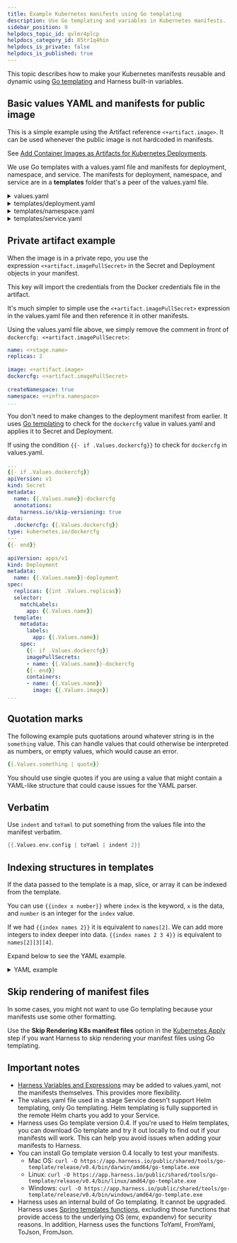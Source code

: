 ```yaml
---
title: Example Kubernetes manifests using Go templating
description: Use Go templating and variables in Kubernetes manifests.
sidebar_position: 9
helpdocs_topic_id: qvlmr4plcp
helpdocs_category_id: 85tr1q4hin
helpdocs_is_private: false
helpdocs_is_published: true
---
```


This topic describes how to make your Kubernetes manifests reusable and dynamic using [Go templating](https://godoc.org/text/template) and Harness built-in variables.


## Basic values YAML and manifests for public image

This is a simple example using the Artifact reference `<+artifact.image>`. It can be used whenever the public image is not hardcoded in manifests.

See [Add Container Images as Artifacts for Kubernetes Deployments](/docs/continuous-delivery/deploy-srv-diff-platforms/kubernetes/cd-kubernetes-category/add-artifacts-for-kubernetes-deployments).

We use Go templates with a values.yaml file and manifests for deployment, namespace, and service. The manifests for deployment, namespace, and service are in a **templates** folder that's a peer of the values.yaml file.

<details>
<summary>values.yaml</summary>

This file uses the `image: <+artifact.image>` to identify the primary artifact added in the Harness Service Definition **Artifacts** section.

It also uses `name: <+stage.name>` to reference a Stage variable `name` and `namespace: <+infra.namespace>` to reference the namespace entered in the Stage's **Infrastructure Definition**. Service type and ports are hardcoded.

The name, image, and namespace values are referenced in the manifests described later.


```yaml
name: <+stage.name>  
replicas: 2  
  
image: <+artifact.image>  
# dockercfg: <+artifact.imagePullSecret>  
  
createNamespace: true  
namespace: <+infra.namespace>  
  
# Service Type allow you to specify what kind of service you want.  
# Possible values for ServiceType are:  
# ClusterIP | NodePort | LoadBalancer | ExternalName  
serviceType: LoadBalancer  
  
# A Service can map an incoming port to any targetPort.  
# targetPort is where application is listening on inside the container.  
servicePort: 80  
serviceTargetPort: 80  
  
# Specify all environment variables to be added to the container.  
# The following two maps, config and secrets, are put into a ConfigMap  
# and a Secret, respectively.  
# Both are added to the container environment in podSpec as envFrom source.  
env:  
  config:  
    key1: value10  
  secrets:  
    key2: value2
```
</details>

<details>
<summary>templates/deployment.yaml</summary>

The deployments manifest references the name and image values from values.yaml. The manifest also contains the ConfigMap and Secret objects.


```yaml
{{- if .Values.env.config}}  
apiVersion: v1  
kind: ConfigMap  
metadata:  
  name: {{.Values.name}}  
data:  
{{.Values.env.config | toYaml | indent 2}}  
---  
{{- end}}  
  
{{- if .Values.env.secrets}}  
apiVersion: v1  
kind: Secret  
metadata:  
  name: {{.Values.name}}  
stringData:  
{{.Values.env.secrets | toYaml | indent 2}}  
---  
{{- end}}  
  
{{- if .Values.dockercfg}}  
apiVersion: v1  
kind: Secret  
metadata:  
  name: {{.Values.name}}-dockercfg  
  annotations:  
    harness.io/skip-versioning: true  
data:  
  .dockercfg: {{.Values.dockercfg}}  
type: kubernetes.io/dockercfg  
---  
{{- end}}  
  
apiVersion: apps/v1  
kind: Deployment  
metadata:  
  name: {{.Values.name}}-deployment  
spec:  
  replicas: {{int .Values.replicas}}  
  selector:  
    matchLabels:  
      app: {{.Values.name}}  
  template:  
    metadata:  
      labels:  
        app: {{.Values.name}}  
    spec:  
      {{- if .Values.dockercfg}}  
      imagePullSecrets:  
      - name: {{.Values.name}}-dockercfg  
      {{- end}}  
      containers:  
      - name: {{.Values.name}}  
        image: {{.Values.image}}  
        {{- if or .Values.env.config .Values.env.secrets}}  
        envFrom:  
        {{- if .Values.env.config}}  
        - configMapRef:  
            name: {{.Values.name}}  
        {{- end}}  
        {{- if .Values.env.secrets}}  
        - secretRef:  
            name: {{.Values.name}}  
        {{- end}}  
        {{- end}}
```
</details>

<details>
<summary>templates/namespace.yaml</summary>

The namespace manifest references the namespace value from values.yaml.


```yaml
{{- if .Values.createNamespace}}  
apiVersion: v1  
kind: Namespace  
metadata:  
  name: {{.Values.namespace}}  
{{- end}}
```

</details>

<details>
<summary>templates/service.yaml</summary>

The service manifest references the hardcoded service type and ports from values.yaml.


```yaml
apiVersion: v1  
kind: Service  
metadata:  
  name: {{.Values.name}}-svc  
spec:  
  type: {{.Values.serviceType}}  
  ports:  
  - port: {{.Values.servicePort}}  
    targetPort: {{.Values.serviceTargetPort}}  
    protocol: TCP  
  selector:  
    app: {{.Values.name}}
```

</details>

## Private artifact example

When the image is in a private repo, you use the expression `<+artifact.imagePullSecret>` in the Secret and Deployment objects in your manifest.

This key will import the credentials from the Docker credentials file in the artifact.

It's much simpler to simple use the `<+artifact.imagePullSecret>` expression in the values.yaml file and then reference it in other manifests.

Using the values.yaml file above, we simply remove the comment in front of `dockercfg: <+artifact.imagePullSecret>`:


```yaml
name: <+stage.name>  
replicas: 2  
  
image: <+artifact.image>  
dockercfg: <+artifact.imagePullSecret>  
  
createNamespace: true  
namespace: <+infra.namespace>  
...
```

You don't need to make changes to the deployment manifest from earlier. It uses [Go templating](https://godoc.org/text/template) to check for the `dockercfg` value in values.yaml and applies it to Secret and Deployment.

If using the condition `{{- if .Values.dockercfg}}` to check for `dockercfg` in values.yaml.


```yaml
...  
{{- if .Values.dockercfg}}  
apiVersion: v1  
kind: Secret  
metadata:  
  name: {{.Values.name}}-dockercfg  
  annotations:  
    harness.io/skip-versioning: true  
data:  
  .dockercfg: {{.Values.dockercfg}}  
type: kubernetes.io/dockercfg  
---  
{{- end}}  
  
apiVersion: apps/v1  
kind: Deployment  
metadata:  
  name: {{.Values.name}}-deployment  
spec:  
  replicas: {{int .Values.replicas}}  
  selector:  
    matchLabels:  
      app: {{.Values.name}}  
  template:  
    metadata:  
      labels:  
        app: {{.Values.name}}  
    spec:  
      {{- if .Values.dockercfg}}  
      imagePullSecrets:  
      - name: {{.Values.name}}-dockercfg  
      {{- end}}  
      containers:  
      - name: {{.Values.name}}  
        image: {{.Values.image}}  
...
```
## Quotation marks

The following example puts quotations around whatever string is in the `something` value. This can handle values that could otherwise be interpreted as numbers, or empty values, which would cause an error.


```yaml
{{.Values.something | quote}}
```
You should use single quotes if you are using a value that might contain a YAML-like structure that could cause issues for the YAML parser.

## Verbatim

Use `indent` and `toYaml` to put something from the values file into the manifest verbatim.


```go
{{.Values.env.config | toYaml | indent 2}}
```
## Indexing structures in templates

If the data passed to the template is a map, slice, or array it can be indexed from the template.

You can use `{{index x number}}` where `index` is the keyword, `x` is the data, and `number` is an integer for the `index` value.

If we had `{{index names 2}}` it is equivalent to `names[2]`. We can add more integers to index deeper into data. `{{index names 2 3 4}}` is equivalent to `names[2][3][4]`.

Expand below to see the YAML example.

<details>
<summary>YAML example</summary>

```yaml
{{- if .Values.env.config}}  
apiVersion: v1  
kind: ConfigMap  
metadata:  
 name: {{.Values.name}}-{{.Values.track}}  
 labels:  
 app: {{.Values.name}}  
 track: {{.Values.track}}  
 annotations:  
 harness.io/skip-versioning: "true"  
data:  
{{- if hasKey .Values.env .Values.track}}  
{{index .Values.env .Values.track "config" | mergeOverwrite .Values.env.config | toYaml | indent 2}}  
{{- else }}  
{{.Values.env.config | toYaml | indent 2}}  
{{- end }}  
---  
{{- end}}  
  
{{- if .Values.env.secrets}}  
apiVersion: v1  
kind: Secret  
metadata:  
 name: {{.Values.name}}-{{.Values.track}}  
 labels:  
 app: {{.Values.name}}  
 track: {{.Values.track}}  
stringData:  
{{- if hasKey .Values.env .Values.track}}  
{{index .Values.env .Values.track "secrets" | mergeOverwrite .Values.env.secrets | toYaml | indent 2}}  
{{- else }}  
{{.Values.env.secrets | toYaml | indent 2}}  
{{- end }}  
---  
{{- end}}
```
</details>

## Skip rendering of manifest files

In some cases, you might not want to use Go templating because your manifests use some other formatting.

Use the **Skip Rendering K8s manifest files** option in the [Kubernetes Apply](/docs/continuous-delivery/deploy-srv-diff-platforms/kubernetes/cd-k8s-ref/kubernetes-apply-step) step if you want Harness to skip rendering your manifest files using Go templating.

## Important notes

* [Harness Variables and Expressions](/docs/platform/variables-and-expressions/harness-variables) may be added to values.yaml, not the manifests themselves. This provides more flexibility.
* The values.yaml file used in a stage Service doesn't support Helm templating, only Go templating. Helm templating is fully supported in the remote Helm charts you add to your Service.
* Harness uses Go template version 0.4. If you're used to Helm templates, you can download Go template and try it out locally to find out if your manifests will work. This can help you avoid issues when adding your manifests to Harness.
* You can install Go template version 0.4 locally to test your manifests.
	+ Mac OS: `curl -O https://app.harness.io/public/shared/tools/go-template/release/v0.4/bin/darwin/amd64/go-template.exe`
	+ Linux: `curl -O https://app.harness.io/public/shared/tools/go-template/release/v0.4/bin/linux/amd64/go-template.exe`
	+ Windows: `curl -O https://app.harness.io/public/shared/tools/go-template/release/v0.4/bin/windows/amd64/go-template.exe`
* Harness uses an internal build of Go templating. It cannot be upgraded. Harness uses [Spring templates functions](http://masterminds.github.io/sprig/), excluding those functions that provide access to the underlying OS (env, expandenv) for security reasons. In addition, Harness uses the functions ToYaml, FromYaml, ToJson, FromJson.

